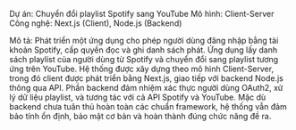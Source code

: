 Dự án: Chuyển đổi playlist Spotify sang YouTube
Mô hình: Client-Server
Công nghệ: Next.js (Client), Node.js (Backend)

Mô tả:
Phát triển một ứng dụng cho phép người dùng đăng nhập bằng tài khoản Spotify, cấp quyền đọc và ghi danh sách phát. 
Ứng dụng lấy danh sách playlist của người dùng từ Spotify và chuyển đổi sang playlist tương ứng trên YouTube. 
Hệ thống được xây dựng theo mô hình Client-Server, trong đó client được phát triển bằng Next.js, giao tiếp với backend Node.js thông qua API. 
Phần backend đảm nhiệm xác thực người dùng OAuth2, xử lý dữ liệu playlist, và tương tác với cả API Spotify và YouTube. 
Mặc dù backend chưa tuân thủ hoàn toàn các chuẩn framework, hệ thống vẫn đảm bảo tính ổn định, bảo mật cơ bản và hoàn thành đúng chức năng đề ra.
